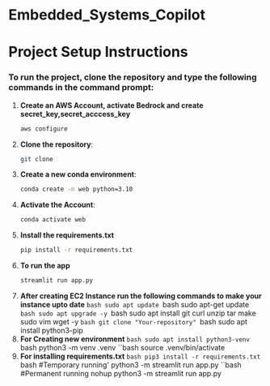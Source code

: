 # Embedded_Systems_Copilot

# Project Setup Instructions

### To run the project, clone the repository and type the following commands in the command prompt:

1. **Create an AWS Account, activate Bedrock and create secret_key,secret_acccess_key**
   ```bash
   aws configure 
2. **Clone the repository**:
   ```bash
   git clone 
3. **Create a new conda environment**:
   ```bash
   conda create -n web python=3.10
4. **Activate the Account**:
   ```bash
   conda activate web
5. **Install the requirements.txt**
   ```bash
   pip install -r requirements.txt
6. **To run the app**
   ```bash
   streamlit run app.py
7. **After creating EC2 Instance run the following commands to make your instance upto date**
   ``bash
   sudo apt update
   ``bash
   sudo apt-get update
   ``bash
   sudo apt upgrade -y
   ``bash
   sudo apt install git curl unzip tar make sudo vim wget -y
   ``bash
   git clone "Your-repository"
   ``bash
   sudo apt install python3-pip
8. **For Creating new environment**
   ``bash
   sudo apt install python3-venv
   ``bash
   python3 -m venv .venv
   ``bash
   source .venv/bin/activate
9. **For installing requirements.txt**
   ``bash
   pip3 install -r requirements.txt
   ``bash
   #Temporary running'
   python3 -m streamlit run app.py
   ``bash
   #Permanent running
   nohup python3 -m streamlit run app.py
